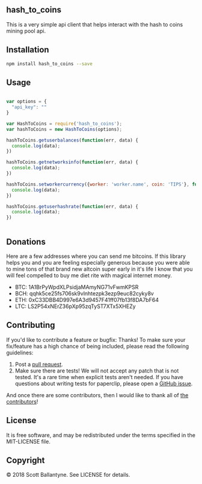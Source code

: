hash_to_coins
------------


This is a very simple api client that helps interact with the hash to coins mining pool api.  


Installation
------------
```bash
npm install hash_to_coins --save
```

Usage
------------

```javascript

var options = {
  "api_key": ""
}

var HashToCoins = require('hash_to_coins');
var hashToCoins = new HashToCoins(options);

hashToCoins.getuserbalances(function(err, data) {
  console.log(data);
})

hashToCoins.getnetworksinfo(function(err, data) {
  console.log(data);
})

hashToCoins.setworkercurrency({worker: 'worker.name', coin: 'TIPS'}, function(err, data) {
  console.log(data);
})

hashToCoins.getuserhashrate(function(err, data) {
  console.log(data);
})



```

Donations
------------

Here are a few addresses where you can send me bitcoins.  If this library helps you and you are feeling especially generous because you were able to mine tons of that brand new altcoin super early in it's life I know that you will feel compelled to buy me diet rite with magical internet money.  


* BTC: 1A1BrPyWpdXLPsidjaMAmyNG71vFwmKPSR
* BCH: qqhk5ce25fs706sk9vlnhtezpk3ezp9euc82cyky8v
* ETH: 0xC33DBB4D997e6A3d9457F41ff07fb13f8DA7bF64
* LTC: LS2P54xNErZ36pXp95zqTyST7XTx5XHEZy


Contributing
------------

If you'd like to contribute a feature or bugfix: Thanks! To make sure your fix/feature has a high chance of being included, please read the following guidelines:

1. Post a [pull request](https://github.com/ballantyne/hash_to_coins/compare/).
2. Make sure there are tests! We will not accept any patch that is not tested.
   It's a rare time when explicit tests aren't needed. If you have questions
   about writing tests for paperclip, please open a
   [GitHub issue](https://github.com/ballantyne/hash_to_coins/issues/new).


And once there are some contributors, then I would like to thank all of [the contributors](https://github.com/ballantyne/hash_to_coins/graphs/contributors)!


License
-------

It is free software, and may be redistributed under the terms specified in the MIT-LICENSE file.

Copyright
-------
© 2018 Scott Ballantyne. See LICENSE for details.
